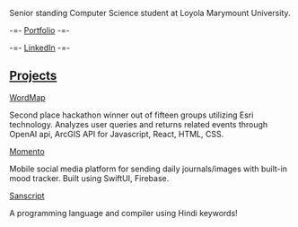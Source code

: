 
Senior standing Computer Science student at Loyola Marymount University.

-=- [Portfolio](https://gauravbasu03.github.io/) -=-

-=- [LinkedIn](https://www.linkedin.com/in/gaurav-basu-2b9a26215/) -=- 

<h2><u>Projects</u></h2>



[WordMap](www.github.com/Abhi-Gan/LatitudeWithAttitude)

Second place hackathon winner out of fifteen groups utilizing Esri technology. Analyzes user queries and returns related events through OpenAI api, ArcGIS API for Javascript, React, HTML, CSS.

[Momento](www.github.com/anikambhatnagar/seniorprojectnew)

Mobile social media platform for sending daily journals/images with built-in mood tracker. Built using SwiftUI, Firebase.

[Sanscript](www.github.com/anikambhatnagar/Sanscript)

A programming language and compiler using Hindi keywords! 
<!--
**gauravbasu03/gauravbasu03** is a ✨ _special_ ✨ repository because its `README.md` (this file) appears on your GitHub profile.

Here are some ideas to get you started:

- 🔭 I’m currently working on ...
- 🌱 I’m currently learning ...
- 👯 I’m looking to collaborate on ...
- 🤔 I’m looking for help with ...
- 💬 Ask me about ...
- 📫 How to reach me: ...
- 😄 Pronouns: ...
- ⚡ Fun fact: ...
-->
